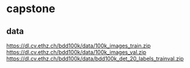 # capstone
## data
https://dl.cv.ethz.ch/bdd100k/data/100k_images_train.zip  
https://dl.cv.ethz.ch/bdd100k/data/100k_images_val.zip  
https://dl.cv.ethz.ch/bdd100k/data/bdd100k_det_20_labels_trainval.zip
